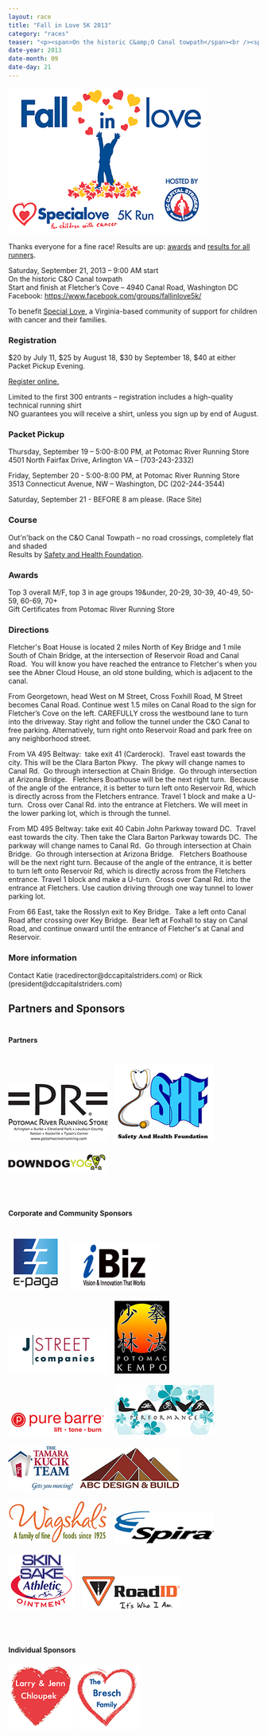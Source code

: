 ```yaml
---
layout: race
title: "Fall in Love 5K 2013"
category: "races"
teaser: "<p><span>On the historic C&amp;O Canal towpath</span><br /><span>Start and finish at Fletcher&rsquo;s Cove &ndash; 4940 Canal Road, Washington DC</span></p>"
date-year: 2013
date-month: 09
date-day: 21
---
```

<p><img src="/media/uploads/fallinlove5k2013.png" alt="race logo" /></p><p>Thanks everyone for a fine race! Results are up: <a href="http://www.safetyandhealthfoundation.org/20130921a.html">awards</a> and <a href="http://www.safetyandhealthfoundation.org/20130921.html">results for all runners</a>.</p><p>Saturday, September 21, 2013 &ndash; 9:00 AM start<br /> On the historic C&amp;O Canal towpath<br /> Start and finish at Fletcher&rsquo;s Cove &ndash; 4940 Canal Road, Washington DC<br /> Facebook: <a href="https://www.facebook.com/groups/fallinlove5k/">https://www.facebook.com/groups/fallinlove5k/</a></p><p>To benefit <a href="http://www.specialove.org">Special Love</a>, a Virginia-based community of support for children with cancer and their families.</p><h3>Registration</h3><p>$20 by July 11, $25 by August 18, $30 by September 18, $40 at either Packet Pickup Evening.</p><p><a href="https://www.raceit.com/Register/?event=21531">Register online.</a></p><p>Limited to the first 300 entrants &ndash; registration includes a high-quality technical running shirt<br />NO guarantees you will receive a shirt, unless you sign up by end of August.</p><h3>Packet Pickup</h3><p>Thursday, September 19 &ndash; 5:00-8:00 PM, at Potomac River Running Store<br /> 4501 North Fairfax Drive, Arlington VA &ndash; (703-243-2332)</p><p>Friday, September 20 - 5:00-8:00 PM, at Potomac River Running Store&nbsp;<br /> 3513 Connecticut Avenue, NW &ndash; Washington, DC (202-244-3544)</p><p>Saturday, September 21 - BEFORE 8 am please. (Race Site)</p><h3>Course</h3><p>Out'n'back on the C&amp;O Canal Towpath &ndash; no road crossings, completely flat and shaded<br /> Results by&nbsp;<a href="http://www.safetyandhealthfoundation.org/">Safety and Health Foundation</a>.</p><h3>Awards</h3><p>Top 3 overall M/F, top 3 in age groups 19&amp;under, 20-29, 30-39, 40-49, 50-59, 60-69, 70+<br /> Gift Certificates from Potomac River Running Store</p><h3>Directions</h3><p><span>Fletcher's Boat House is located 2 miles North of Key Bridge and 1 mile South of Chain Bridge, at the intersection of Reservoir Road and Canal Road. &nbsp;You will know you have reached the entrance to Fletcher's when you see the Abner Cloud House, an old stone building, which is adjacent to the canal.&nbsp;</span></p><p>From Georgetown, head West on M Street, Cross Foxhill Road, M Street becomes Canal Road. Continue west&nbsp;1.5 miles on Canal Road to the sign for Fletcher&rsquo;s Cove on the left. CAREFULLY cross the westbound lane to turn into the driveway. Stay right and follow the tunnel under the C&amp;O Canal to free parking. Alternatively, turn right onto Reservoir Road and park free on any neighborhood street.</p><div class="WordSection1"><p>From VA 495 Beltway: &nbsp;take exit 41 (Carderock). &nbsp;Travel east towards the city. This will be the Clara Barton Pkwy. &nbsp;The pkwy will change names to Canal Rd. &nbsp;Go through intersection at Chain Bridge. &nbsp;Go through intersection at Arizona Bridge.&nbsp; &nbsp;Fletchers Boathouse will be the next right turn. &nbsp;Because of the angle of the entrance, it is better&nbsp;<span>to turn left onto Reservoir Rd, which is directly across from the Fletchers entrance. Travel 1 block and make a U-turn. &nbsp;Cross over Canal Rd. into the entrance at Fletchers. We will meet in the lower parking lot, which is through the tunnel.</span></p></div><p>From MD 495 Beltway: take exit 40 Cabin John Parkway toward DC. &nbsp;Travel east towards the city. Then take the Clara Barton Parkway towards DC. &nbsp;The parkway will change names to Canal Rd. &nbsp;Go through intersection at Chain Bridge. &nbsp;Go through intersection at Arizona Bridge.&nbsp; &nbsp;Fletchers Boathouse will be the next right turn. Because of the angle of the entrance, it is better to turn left onto Reservoir Rd, which is directly across from the Fletchers entrance. Travel 1 block and make a U-turn. &nbsp;Cross over Canal Rd. into the entrance at Fletchers. Use caution driving through one way tunnel to lower parking lot.</p><p>From 66 East, take the Rosslyn exit to Key Bridge. &nbsp;Take a left onto Canal Road after crossing over Key Bridge. &nbsp;Bear left at Foxhall to stay on Canal Road, and continue onward until the entrance of Fletcher's at Canal and Reservoir.</p><h3>More information</h3><p>Contact Katie&nbsp;(racedirector@dccapitalstriders.com) or Rick (president@dccapitalstriders.com)</p><h2 id="sponsors">Partners and Sponsors</h2><h4 style="margin-top: 3em;">Partners</h4><p><a style="border: none; background: none; display: inline-block; margin: 20px 10px 0 0;" href="http://www.potomacriverrunning.com/"><img src="/media/uploads/fallinlove2013/pr.png" alt="PR" /></a> <a style="border: none; background: none; display: inline-block; margin: 20px 10px 0 0;" href="http://safetyandhealthfoundation.org/"><img src="/media/uploads/fallinlove2013/shf.png" alt="Safety and Health Foundation" /></a> <a style="border: none; background: none; display: inline-block; margin: 20px 10px 0 0;" href="http://www.downdogyoga.com/"><img src="/media/uploads/fallinlove2013/downdog.png" alt="Down Dog Yoga" /></a></p><h4 style="margin-top: 5em;">Corporate and Community Sponsors</h4><p><a style="border: none; background: none; display: inline-block; margin: 20px 10px 0 0;" href="http://www.e-paga.com"><img src="/media/uploads/fallinlove2013/epaga.png" alt="E-paga" /></a> <a style="border: none; background: none; display: inline-block; margin: 20px 10px 0 0;" href="http://www.digitalibiz.com"><img src="/media/uploads/fallinlove2013/ibiz.png" alt="iBiz" /></a> <a style="border: none; background: none; display: inline-block; margin: 20px 10px 0 0;" href="http://www.jstreetcompanies.com/"><img src="/media/uploads/fallinlove2013/jstreet.png" alt="J Street" /></a> <a style="border: none; background: none; display: inline-block; margin: 20px 10px 0 0;" href="http://www.potomackempo.com"><img src="/media/uploads/fallinlove2013/potomackempo.png" alt="Potomac Kempo" /></a> <a style="border: none; background: none; display: inline-block; margin: 20px 10px 0 0;" href="http://purebarre.com/p-dc.html"><img src="/media/uploads/fallinlove2013/purebarre.png" alt="Pure Barre" /></a> <a style="border: none; background: none; display: inline-block; margin: 20px 10px 0 0;" href="http://www.facebook.com/laavaperformance"><img src="/media/uploads/fallinlove2013/laava.png" alt="Laava Performance" /></a> <a style="border: none; background: none; display: inline-block; margin: 20px 10px 0 0;" href="http://www.tamara4homes.com"><img src="/media/uploads/fallinlove2013/kucik.png" alt="kucik" /></a> <a style="border: none; background: none; display: inline-block; margin: 20px 10px 0 0;" href="http://www.abcdesignandbuild.com/"><img src="/media/uploads/fallinlove2013/abc.png" alt="ABC" /></a> <a style="border: none; background: none; display: inline-block; margin: 20px 10px 0 0;" href="http://www.wagshals.com/"><img src="/media/uploads/fallinlove2013/wagshals.png" alt="Wagshals" /></a> <a style="border: none; background: none; display: inline-block; margin: 20px 10px 0 0;" href="http://www.spira.com/"><img src="/media/uploads/fallinlove2013/spira.png" alt="Spira" /></a> <a style="border: none; background: none; display: inline-block; margin: 20px 10px 0 0;" href="http://skinsake.com/"><img src="/media/uploads/fallinlove2013/skinsake.png" alt="Skin Sake" /></a> <a style="border: none; background: none; display: inline-block; margin: 20px 10px 0 0;" href="http://www.roadid.com/"><img src="/media/uploads/fallinlove2013/roadid.png" alt="Road ID" /></a></p><h4 style="margin-top: 5em;">Individual Sponsors</h4><p><img src="/media/uploads/fallinlove2013/chloupek.png" alt="Larry and Jenn Chloupek" /> <img src="/media/uploads/fallinlove2013/bresch.png" alt="Bresch" /></p>